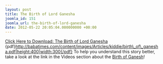 ```yaml
---
layout: post
title: The Birth of Lord Ganesha
joomla_id: 151
joomla_url: the-birth-of-lord-ganesha
date: 2012-05-22 20:05:04.000000000 +00:00
---
```

[Click Here to Download: The Birth of Lord Ganesha](images/Articles/kiddie/birth_of_ganesha.pdf)
{pdf}http://babatimes.com/content/images/Articles/kiddie/birth\_of\_ganesha.pdf|height:400|width:300{/pdf}
To help you understand this story better, take a look at the link in the Videos section about the [Birth of Ganesh](index.php/kiddie-korner/videos/155-the-birth-of-lord-ganesh)!
